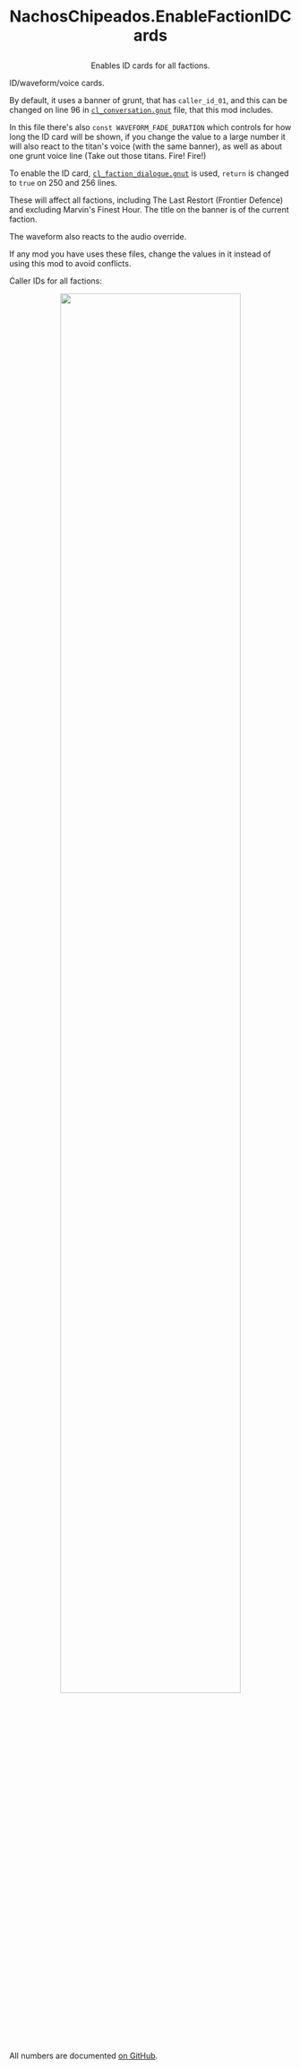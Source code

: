 # <p align="center">NachosChipeados.EnableFactionIDCards</p>
<p align="center">Enables ID cards for all factions.</p>

ID/waveform/voice cards.

By default, it uses a banner of grunt, that has `caller_id_01`, and this can be changed on line 96 in [`cl_conversation.gnut`](https://github.com/Syampuuh/Titanfall2/blob/master/scripts/vscripts/conversation/cl_conversation.gnut#L96) file, that this mod includes.

In this file there's also `const WAVEFORM_FADE_DURATION` which controls for how long the ID card will be shown, if you change the value to a large number it will also react to the titan's voice (with the same banner), as well as about one grunt voice line (Take out those titans. Fire! Fire!)

To enable the ID card, [`cl_faction_dialogue.gnut`](https://github.com/Syampuuh/Titanfall2/blob/master/scripts/vscripts/conversation/cl_faction_dialogue.gnut#L250) is used, `return` is changed to `true` on 250 and 256 lines.

These will affect all factions, including The Last Restort (Frontier Defence) and excluding Marvin's Finest Hour. The title on the banner is of the current faction.

The waveform also reacts to the audio override.

If any mod you have uses these files, change the values in it instead of using this mod to avoid conflicts.

Caller IDs for all factions:

<p align="center"><img src="https://github.com/begin-theadventure/N-EnableFactionIDCards/assets/99835765/e2351a23-216b-4b64-89bc-e90bf7a35e36" align="center" width="80%"></p>

All numbers are documented [on GitHub](https://gist.github.com/begin-theadventure/d35f8602dd15762bf2e8648728272ca5).
